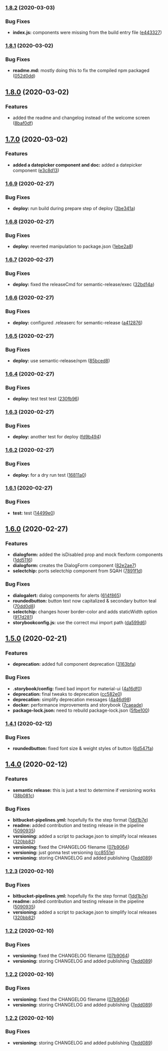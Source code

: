 ### [1.8.2](http://bitbucket.org/SelectQuote/scplus-shared-components/compare/v1.8.1...v1.8.2) (2020-03-03)


### Bug Fixes

* **index.js:** components were missing from the build entry file ([e443327](http://bitbucket.org/SelectQuote/scplus-shared-components/commit/e44332720ec6eee16e09978e2ab607f5489293cc))

### [1.8.1](http://bitbucket.org/SelectQuote/scplus-shared-components/compare/v1.8.0...v1.8.1) (2020-03-02)


### Bug Fixes

* **readme.md:** mostly doing this to fix the compiled npm packaged ([052d0dd](http://bitbucket.org/SelectQuote/scplus-shared-components/commit/052d0ddc874cc54092d959a80002b331ff63fcf1))

## [1.8.0](http://bitbucket.org/SelectQuote/scplus-shared-components/compare/v1.7.0...v1.8.0) (2020-03-02)


### Features

* added the readme and changelog instead of the welcome screen ([8baf0df](http://bitbucket.org/SelectQuote/scplus-shared-components/commit/8baf0dfb153fe0eacaafb28008c5c0e62533d04b))

## [1.7.0](http://bitbucket.org/SelectQuote/scplus-shared-components/compare/v1.6.9...v1.7.0) (2020-03-02)


### Features

* **added a datepicker component and doc:** added a datepicker component ([e3c8d13](http://bitbucket.org/SelectQuote/scplus-shared-components/commit/e3c8d13b55a3048923d95a5807d961846b45c62c))

### [1.6.9](http://bitbucket.org/SelectQuote/scplus-shared-components/compare/v1.6.8...v1.6.9) (2020-02-27)


### Bug Fixes

* **deploy:** run build during prepare step of deploy ([3be341a](http://bitbucket.org/SelectQuote/scplus-shared-components/commit/3be341a1f0f8efe36d1455f70415b26067ae0cb3))

### [1.6.8](http://bitbucket.org/SelectQuote/scplus-shared-components/compare/v1.6.7...v1.6.8) (2020-02-27)


### Bug Fixes

* **deploy:** reverted manipulation to package.json ([1ebe2a8](http://bitbucket.org/SelectQuote/scplus-shared-components/commit/1ebe2a842edd854d550424ad7c5e63084ff62db0))

### [1.6.7](https://bitbucket.org/SelectQuote/scplus-shared-components/compare/v1.6.6...v1.6.7) (2020-02-27)


### Bug Fixes

* **deploy:** fixed the releaseCmd for semantic-release/exec ([32bd14a](https://bitbucket.org/SelectQuote/scplus-shared-components/commit/32bd14a62f3e3d34c80fecee8bb53bbd0347d2cf))

### [1.6.6](https://bitbucket.org/SelectQuote/scplus-shared-components/compare/v1.6.5...v1.6.6) (2020-02-27)


### Bug Fixes

* **deploy:** configured .releaserc for semantic-release ([a412876](https://bitbucket.org/SelectQuote/scplus-shared-components/commit/a412876ded1c005bccf076e67c26ac2c57eb87ce))

### [1.6.5](https://bitbucket.org/SelectQuote/scplus-shared-components/compare/v1.6.4...v1.6.5) (2020-02-27)


### Bug Fixes

* **deploy:** use semantic-release/npm ([85bced8](https://bitbucket.org/SelectQuote/scplus-shared-components/commit/85bced8d8201f7ca89032d9fc980ef4d17252f6a))

### [1.6.4](https://bitbucket.org/SelectQuote/scplus-shared-components/compare/v1.6.3...v1.6.4) (2020-02-27)


### Bug Fixes

* **deploy:** test test test ([230fb96](https://bitbucket.org/SelectQuote/scplus-shared-components/commit/230fb96eb7e6dc381855d464c420e07b0d5a9c57))

### [1.6.3](https://bitbucket.org/SelectQuote/scplus-shared-components/compare/v1.6.2...v1.6.3) (2020-02-27)


### Bug Fixes

* **deploy:** another test for deploy ([fd9b494](https://bitbucket.org/SelectQuote/scplus-shared-components/commit/fd9b4940c6adac72ed2d1095b52c4a379ab8f3d2))

### [1.6.2](https://bitbucket.org/SelectQuote/scplus-shared-components/compare/v1.6.1...v1.6.2) (2020-02-27)


### Bug Fixes

* **deploy:** for a dry run test ([16811a0](https://bitbucket.org/SelectQuote/scplus-shared-components/commit/16811a0b59f5b06c552d144c34782e122dc1ba31))

### [1.6.1](http://bitbucket.org/SelectQuote/scplus-shared-components/compare/v1.6.0...v1.6.1) (2020-02-27)


### Bug Fixes

* **test:** test ([14499e0](http://bitbucket.org/SelectQuote/scplus-shared-components/commit/14499e03a75130995c67dc5ab1bba9830ed02800))

## [1.6.0](http://bitbucket.org/SelectQuote/scplus-shared-components/compare/v1.5.0...v1.6.0) (2020-02-27)


### Features

* **dialogform:** added the isDisabled prop and mock flexform components ([1dd5116](http://bitbucket.org/SelectQuote/scplus-shared-components/commit/1dd5116ad3f25faf329a42a60ead381c430e48dc))
* **dialogform:** creates the DialogForm component ([82e2ae7](http://bitbucket.org/SelectQuote/scplus-shared-components/commit/82e2ae7e39c15122fc39ceeb1e8b9936264fa8d3))
* **selectchip:** ports selectchip component from SQAH ([7891f1d](http://bitbucket.org/SelectQuote/scplus-shared-components/commit/7891f1d67dac74d3e78855c1a02f408eed7007c7))


### Bug Fixes

* **dialogalert:** dialog components for alerts ([614f865](http://bitbucket.org/SelectQuote/scplus-shared-components/commit/614f865c1552069f215119bea656f07ece72b647))
* **roundedbutton:** button text now capitalized & secondary button teal ([70dd0d8](http://bitbucket.org/SelectQuote/scplus-shared-components/commit/70dd0d81aa191274d1c0b9c20359b2d9a78329f6))
* **selectchip:** changes hover border-color and adds staticWidth option ([917d281](http://bitbucket.org/SelectQuote/scplus-shared-components/commit/917d281815c33f29764e5480edc218cd88547843))
* **storybookconfig.js:** use the correct mui import path ([da599d6](http://bitbucket.org/SelectQuote/scplus-shared-components/commit/da599d64f9251cc9b17a1589970aa30ab059faa5))

## [1.5.0](http://bitbucket.org/SelectQuote/scplus-shared-components/compare/v1.4.1...v1.5.0) (2020-02-21)

### Features

- **deprecation:** added full component deprecation ([3163bfa](http://bitbucket.org/SelectQuote/scplus-shared-components/commit/3163bfaa65d132e82a2dd02c8fd09dd3df6d83b3))

### Bug Fixes

- **.storybook/config:** fixed bad import for material-ui ([4a16df0](http://bitbucket.org/SelectQuote/scplus-shared-components/commit/4a16df0190ce4bc69af52980d1fc458343f1096b))
- **deprecation:** final tweaks to deprecation ([cc582e0](http://bitbucket.org/SelectQuote/scplus-shared-components/commit/cc582e0d928fa2e55c922a916d7e912fbfd3c144))
- **deprecation:** simplify deprecation messages ([4a46d98](http://bitbucket.org/SelectQuote/scplus-shared-components/commit/4a46d982805c9aef5fa2a9094fde32ec4e90f48f))
- **docker:** performance improvements and storybook ([7caeade](http://bitbucket.org/SelectQuote/scplus-shared-components/commit/7caeade9dcf474a98138d6fa5e8dc6beaa311b92))
- **package-lock.json:** need to rebuild package-lock.json ([5fbe100](http://bitbucket.org/SelectQuote/scplus-shared-components/commit/5fbe100b25308b101453040b8941c15bf089f291))

### [1.4.1](http://bitbucket.org/SelectQuote/scplus-shared-components/compare/v1.4.0...v1.4.1) (2020-02-12)

### Bug Fixes

- **roundedbutton:** fixed font size & weight styles of button ([6d547fa](http://bitbucket.org/SelectQuote/scplus-shared-components/commit/6d547fa8774c027419b2bebbbfc6fb9d111488e2))

## [1.4.0](http://bitbucket.org/SelectQuote/scplus-shared-components/compare/v1.3.0...v1.4.0) (2020-02-12)

### Features

- **semantic release:** this is just a test to determine if versioning works ([38b081c](http://bitbucket.org/SelectQuote/scplus-shared-components/commit/38b081cebc7b466ad2b5ca26c8fcb3249e6675bb))

### Bug Fixes

- **bitbucket-pipelines.yml:** hopefully fix the step format ([1dd1b7e](http://bitbucket.org/SelectQuote/scplus-shared-components/commit/1dd1b7eace0fa851bebb37520d1e0823161851f0))
- **readme:** added contribution and testing release in the pipeline ([5090935](http://bitbucket.org/SelectQuote/scplus-shared-components/commit/509093549cdbf223cc444bf49aba9553adb24d8f))
- **versioning:** added a script to package.json to simplify local releases ([320bb82](http://bitbucket.org/SelectQuote/scplus-shared-components/commit/320bb82e6be514b17cfe9fb6c03d4234210c8ef4))
- **versioning:** fixed the CHANGELOG filename ([07b9064](http://bitbucket.org/SelectQuote/scplus-shared-components/commit/07b9064f8e970f8336c28566416d681c8459b3b0))
- **versioning:** just gonna test versioning ([cc8551e](http://bitbucket.org/SelectQuote/scplus-shared-components/commit/cc8551e9aaaecd344567278138e73dcd7c9e3433))
- **versioning:** storing CHANGELOG and added publishing ([7edd089](http://bitbucket.org/SelectQuote/scplus-shared-components/commit/7edd08906ee650822b31a9b0143730a0e2f67bc6))

### [1.2.3](http://bitbucket.org/SelectQuote/scplus-shared-components/compare/v1.2.2...v1.2.3) (2020-02-10)

### Bug Fixes

- **bitbucket-pipelines.yml:** hopefully fix the step format ([1dd1b7e](http://bitbucket.org/SelectQuote/scplus-shared-components/commit/1dd1b7eace0fa851bebb37520d1e0823161851f0))
- **readme:** added contribution and testing release in the pipeline ([5090935](http://bitbucket.org/SelectQuote/scplus-shared-components/commit/509093549cdbf223cc444bf49aba9553adb24d8f))
- **versioning:** added a script to package.json to simplify local releases ([320bb82](http://bitbucket.org/SelectQuote/scplus-shared-components/commit/320bb82e6be514b17cfe9fb6c03d4234210c8ef4))

### [1.2.2](https://bitbucket.org/SelectQuote/scplus-shared-components/compare/v1.2.1...v1.2.2) (2020-02-10)

### Bug Fixes

- **versioning:** fixed the CHANGELOG filename ([07b9064](https://bitbucket.org/SelectQuote/scplus-shared-components/commit/07b9064f8e970f8336c28566416d681c8459b3b0))
- **versioning:** storing CHANGELOG and added publishing ([7edd089](https://bitbucket.org/SelectQuote/scplus-shared-components/commit/7edd08906ee650822b31a9b0143730a0e2f67bc6))

### [1.2.2](https://bitbucket.org/SelectQuote/scplus-shared-components/compare/v1.2.1...v1.2.2) (2020-02-10)

### Bug Fixes

- **versioning:** fixed the CHANGELOG filename ([07b9064](https://bitbucket.org/SelectQuote/scplus-shared-components/commit/07b9064f8e970f8336c28566416d681c8459b3b0))
- **versioning:** storing CHANGELOG and added publishing ([7edd089](https://bitbucket.org/SelectQuote/scplus-shared-components/commit/7edd08906ee650822b31a9b0143730a0e2f67bc6))

### [1.2.2](https://bitbucket.org/SelectQuote/scplus-shared-components/compare/v1.2.1...v1.2.2) (2020-02-10)

### Bug Fixes

- **versioning:** storing CHANGELOG and added publishing ([7edd089](https://bitbucket.org/SelectQuote/scplus-shared-components/commit/7edd08906ee650822b31a9b0143730a0e2f67bc6))
